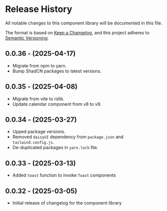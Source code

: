 # Release History

All notable changes to this component library will be documented in this file.

The format is based on [Keep a Changelog](https://keepachangelog.com/en/1.1.0/),
and this project adheres to [Semantic Versioning](https://semver.org/spec/v2.0.0.html).

## 0.0.36 - (2025-04-17)

- Migrate from npm to yarn.
- Bump ShadCN packages to latest versions.

## 0.0.35 - (2025-04-08)

- Migrate from vite to rslib.
- Update calendar component from v8 to v9.

## 0.0.34 - (2025-03-27)

- Upped package versions.
- Removed `daisyUI` dependency from `package.json` and `tailwind.config.js`.
- De-duplicated packages in `yarn.lock` file.

## 0.0.33 - (2025-03-13)

- Added `toast` function to invoke `Toast` components

## 0.0.32 - (2025-03-05)

- Initial release of changelog for the component library
